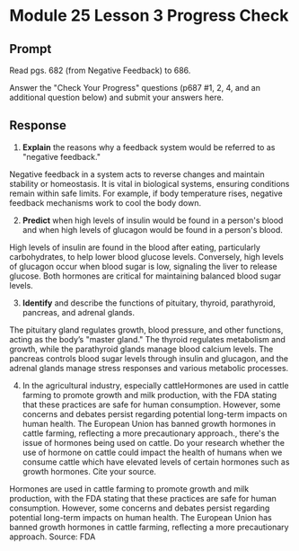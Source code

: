 # Module 25 Lesson 3 Progress Check

## Prompt

Read pgs. 682 (from Negative Feedback) to 686.

Answer the "Check Your Progress" questions (p687 #1, 2, 4, and an additional question below) and submit your answers here.

## Response

1. **Explain** the reasons why a feedback system would be referred to as "negative feedback."

Negative feedback in a system acts to reverse changes and maintain stability or homeostasis. It is vital in biological systems, ensuring conditions remain within safe limits. For example, if body temperature rises, negative feedback mechanisms work to cool the body down.

2. **Predict** when high levels of insulin would be found in a person's blood and when high levels of glucagon would be found in a person's blood.

High levels of insulin are found in the blood after eating, particularly carbohydrates, to help lower blood glucose levels. Conversely, high levels of glucagon occur when blood sugar is low, signaling the liver to release glucose. Both hormones are critical for maintaining balanced blood sugar levels.

3. **Identify** and describe the functions of pituitary, thyroid, parathyroid, pancreas, and adrenal glands. 

The pituitary gland regulates growth, blood pressure, and other functions, acting as the body’s "master gland." The thyroid regulates metabolism and growth, while the parathyroid glands manage blood calcium levels. The pancreas controls blood sugar levels through insulin and glucagon, and the adrenal glands manage stress responses and various metabolic processes.

4. In the agricultural industry, especially cattleHormones are used in cattle farming to promote growth and milk production, with the FDA stating that these practices are safe for human consumption. However, some concerns and debates persist regarding potential long-term impacts on human health. The European Union has banned growth hormones in cattle farming, reflecting a more precautionary approach., there's the issue of hormones being used on cattle. Do your research whether the use of hormone on cattle could impact the health of humans when we consume cattle which have elevated levels of certain hormones such as growth hormones. Cite your source.

Hormones are used in cattle farming to promote growth and milk production, with the FDA stating that these practices are safe for human consumption. However, some concerns and debates persist regarding potential long-term impacts on human health. The European Union has banned growth hormones in cattle farming, reflecting a more precautionary approach. Source: FDA